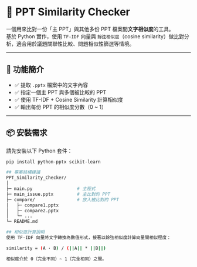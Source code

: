 # 📄 PPT Similarity Checker

一個用來比對一份「主 PPT」與其他多份 PPT 檔案間**文字相似度**的工具。  
基於 Python 實作，使用 `TF-IDF` 向量與 `餘弦相似度`（cosine similarity）做比對分析，適合用於議題關聯性比較、問題相似性篩選等情境。

---

## 🔧 功能簡介

- ✅ 提取 `.pptx` 檔案中的文字內容
- ✅ 指定一個主 PPT 與多個被比較的 PPT
- ✅ 使用 TF-IDF + Cosine Similarity 計算相似度
- ✅ 輸出每份 PPT 的相似度分數（0 ~ 1）

---

## 📦 安裝需求

請先安裝以下 Python 套件：

```bash
pip install python-pptx scikit-learn

## 專案結構建議
PPT_Similarity_Checker/
│
├─ main.py                 # 主程式
├─ main_issue.pptx         # 主比對的 PPT
├─ compare/                # 放入被比對的 PPT
│   ├─ compare1.pptx
│   ├─ compare2.pptx
│   └─ ...
└─ README.md

## 相似度計算說明
使用 TF-IDF 向量將文字轉換為數值形式，接著以餘弦相似度計算向量間相似程度：

similarity = (A · B) / (||A|| * ||B||)

相似度介於 0（完全不同）~ 1（完全相同）之間。
